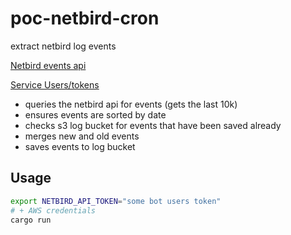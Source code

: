 # poc-netbird-cron
extract netbird log events

[Netbird events api](https://docs.netbird.io/api/resources/events)

[Service Users/tokens](https://app.netbird.io/team/service-users)

- queries the netbird api for events (gets the last 10k)
- ensures events are sorted by date
- checks s3 log bucket for events that have been saved already
- merges new and old events
- saves events to log bucket

## Usage

```bash
export NETBIRD_API_TOKEN="some bot users token"
# + AWS credentials
cargo run
```
